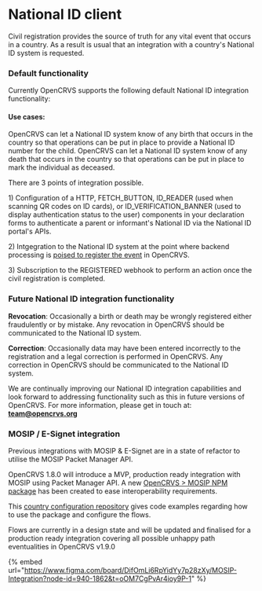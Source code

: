 # National ID client

Civil registration provides the source of truth for any vital event that occurs in a country. As a result is usual that an integration with a country's National ID system is requested.



### Default functionality

Currently OpenCRVS supports the following default National ID integration functionality:

#### Use cases:

OpenCRVS can let a National ID system know of any birth that occurs in the country so that operations can be put in place to provide a National ID number for the child.  OpenCRVS can let a National ID system know of any death that occurs in the country so that operations can be put in place to mark the individual as deceased.

There are 3 points of integration possible.

1\) Configuration of a HTTP, FETCH\_BUTTON, ID\_READER (used when scanning QR codes on ID cards), or ID\_VERIFICATION\_BANNER (used to display authentication status to the user) components in your declaration forms to authenticate a parent or informant's National ID via the National ID portal's APIs. &#x20;

2\) Intgegration to the National ID system at the point where backend processing is [poised to register the event](https://github.com/opencrvs/opencrvs-countryconfig/blob/a84fe1bb9499fd09dd957e2744261daeeb4ee87f/src/api/event-registration/handler.ts#L21) in OpenCRVS.

3\) Subscription to the REGISTERED webhook to perform an action once the civil registration is completed.



### Future National ID integration functionality

**Revocation**: Occasionally a birth or death may be wrongly registered either fraudulently or by mistake. Any revocation in OpenCRVS should be communicated to the National ID system.

**Correction**: Occasionally data may have been entered incorrectly to the registration and a legal correction is performed in OpenCRVS. Any correction in OpenCRVS should be communicated to the National ID system.

We are continually improving our National ID integration capabilities and look forward to addressing functionality such as this in future versions of OpenCRVS. For more information, please get in touch at: **team@opencrvs.org**



### MOSIP / E-Signet integration

Previous integrations with MOSIP & E-Signet are in a state of refactor to utilise the MOSIP Packet Manager API. &#x20;

OpenCRVS 1.8.0 will introduce a MVP, production ready integration with MOSIP using Packet Manager API.  A new [OpenCRVS > MOSIP NPM package](https://www.npmjs.com/package/@opencrvs/mosip) has been created to ease interoperability requirements. &#x20;

This [country configuration repository](https://github.com/opencrvs/opencrvs-countryconfig-mosip) gives code examples regarding how to use the package and configure the flows. &#x20;

Flows are currently in a design state and will be updated and finalised for a production ready integration covering all possible unhappy path eventualities in OpenCRVS v1.9.0



{% embed url="https://www.figma.com/board/DifOmLi6RpYidYy7p28zXy/MOSIP-Integration?node-id=940-1862&t=oOM7CgPvAr4ioy9P-1" %}
